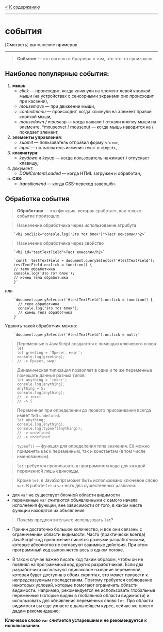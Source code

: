[< К содержанию](../readme.md)
***
# события

[Смотреть] выполнение примеров
***

> **Событие** — это сигнал от браузера о том, что что-то произошло.

## Наиболее популярные события:

1. **мышь**:
    * *click* — происходит, когда кликнули на элемент левой кнопкой мыши (на устройствах с сенсорными экранами оно происходит при касании),
    * *mousemove* — при движении мыши,
    * *contextmenu* — происходит, когда кликнули на элемент правой кнопкой мыши,
    * *mousedown / mouseup* — когда нажали / отжали кнопку мыши на элементе,
    *mouseover / mouseout — когда мышь наводится на / покидает элемент,
2. **элементы управления**:
    * *submit* — пользователь отправил форму `<form>`,
    * *input* — пользователь изменил текст в `<input>`,
3. **клавиатура**:
    * *keydown и keyup* — когда пользователь нажимает / отпускает клавишу,
4. *документ*:
    * *DOMContentLoaded* — когда HTML загружен и обработан,
5. **CSS**:
    * *transitionend* — когда CSS-переход завершён.

## Обработка события

> **Обработчик** — это функция, которая сработает, как только событие произошло. 

> Назначение обработчика через использование атрибута

        `<h2 onclick="console.log('Это тот блок')">Тест консоли</h2>`

> Назначение обработчика через свойство

        `<h2 id="testTextField">Тест консоли</h2>`

        `const  testTextField = document.querySelector('#testTextField');
        testTextField.onclick = function() {
        // тело обработчика
        console.log('Это тот блок');
        // конец тела обработчика
        }`

или

        `document.querySelector('#testTextField').onclick = function() {
          // тело обработчика
          console.log('Это тот блок');
          // конец тела обработчика
        }`

Удалить такой обработчик можно:

        `document.querySelector('#testTextField').onclick = null;`





> Переменные в JavaScript создаются с помощью ключевого слова `let`  
    `let greeting = 'Привет, мир!';`  
    `console.log(greeting);`  
    `// -> Привет, мир!`  

> Динамическая типизация позволяет в одни и те же переменные помещать данные разных типов:  
    `let anything = 'текст';`  
    `console.log(anything);`  
    `anything = 5;`  
    `console.log(anything);`  
    `// -> текст`  
    `// -> 5`  

> Переменная при определении до первого присваивания всегда имеет тип `undefined`:  
    `let anything;`    
    `console.log(anything);`   
    `console.log(typeof(anything));`    
    `// -> undefined`   
    `// -> undefined`  

> `typeof()` — функция для определения типа значения. Её можно применять как к переменным, так и константам (в том числе именованным).

> `let` требуется прописывать в программном коде для каждой переменной лишь единожды.

> Кроме `let`, в JavaScript может быть использовано ключевое слово `var`. В работе `let` и `var` есть два существенных различия:  
* для `var` не существует блочной области видимости  
* переменные `var` считаются объявленными с самого начала исполнения функции, вне зависимости от того, в каком месте функции находятся их объявления

> Почему предпочтительнее использовать `let`? 

* Причин достаточно большое количество, и все они связаны с ограничением области видимости. Часто (практически всегда) JavaScript-код приложение пишется разными разработчиками, которые абсолютно не согласуют взаимные действия. При этом программный код выполняется весь в одном потоке. 

* В таком случае  важно писать код таким образом, чтобы он не повлиял на программный код других разработчиков. Если два разработчика используют одинаковое название переменной, которая будет доступна в обоих скриптах, это может привести к непредсказуемым последствиям. Поэтому требуется соблюдение некоторых условий, которые помогают ограничить области видимости. Например, рекомендуется не использовать глобальные переменные (которые видны в глобальной области видимости) и использовать для объявления переменных слово `let`. Про области видимости вы еще узнаете в дальнейшем курсе, сейчас же просто дадим рекомендацию:

**Ключевое слово `var` считается устаревшим и не рекомендуется к использованию.**

